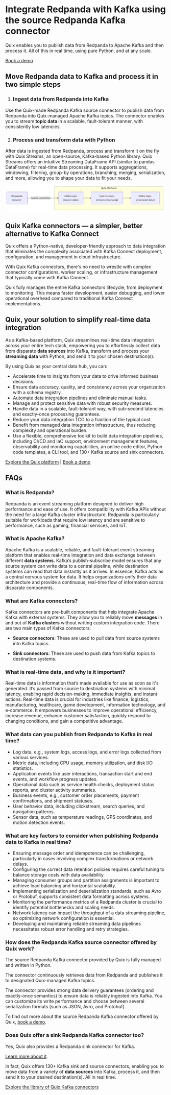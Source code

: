 <!--- BEGIN MARKDOWN --->
# Integrate Redpanda with Kafka using the source Redpanda Kafka connector

Quix enables you to publish data from Redpanda to Apache Kafka and then process it. All of this in real time, using pure Python, and at any scale. 

[Book a demo](https://share.hsforms.com/1iW0TmZzKQMChk0lxd_tGiw4yjw2)

## Move Redpanda data to Kafka and process it in two simple steps

1. ### Ingest data from Redpanda into Kafka

Use the Quix-made Redpanda Kafka source connector to publish data from Redpanda into Quix-managed Apache Kafka topics. The connector enables you to stream **topic data** in a scalable, fault-tolerant manner, with consistently low latencies. 

2. ### Process and transform data with Python

After data is ingested from Redpanda, process and transform it on the fly with Quix Streams, an open-source, Kafka-based Python library. Quix Streams offers an intuitive Streaming DataFrame API (similar to pandas DataFrame) for real-time data processing. It supports aggregations, windowing, filtering, group-by operations, branching, merging, serialization, and more, allowing you to shape your data to fit your needs.

![Diagram](images/Redpanda-source_diagram_1.png)

## Quix Kafka connectors — a simpler, better alternative to Kafka Connect

Quix offers a Python-native, developer-friendly approach to data integration that eliminates the complexity associated with Kafka Connect deployment, configuration, and management in cloud infrastructure. 

With Quix Kafka connectors, there's no need to wrestle with complex connector configurations, worker scaling, or infrastructure management that typically come with Kafka Connect.

Quix fully manages the entire Kafka connectors lifecycle, from deployment to monitoring. This means faster development, easier debugging, and lower operational overhead compared to traditional Kafka Connect implementations.

## Quix, your solution to simplify real-time data integration

As a Kafka-based platform, Quix streamlines real-time data integration across your entire tech stack, empowering you to effortlessly collect data from disparate **data sources** into Kafka, transform and process your **streaming data** with Python, and send it to your chosen destination(s).

By using Quix as your central data hub, you can:

* Accelerate time to insights from your data to drive informed business decisions.  
* Ensure data accuracy, quality, and consistency across your organization with a schema registry.  
* Automate data integration pipelines and eliminate manual tasks.  
* Manage and protect sensitive data with robust security measures.  
* Handle data in a scalable, fault-tolerant way, with sub-second latencies and exactly-once processing guarantees.  
* Reduce your data integration TCO to a fraction of the typical cost.  
* Benefit from managed data integration infrastructure, thus reducing complexity and operational burden.  
* Use a flexible, comprehensive toolkit to build data integration pipelines, including CI/CD and IaC support, environment management features, observability and monitoring capabilities, an online code editor, Python code templates, a CLI tool, and 130+ Kafka source and sink connectors.

[Explore the Quix platform](https://portal.demo.quix.io/pipeline?workspace=demo-gametelemetrytemplate-prod) | [Book a demo](https://share.hsforms.com/1iW0TmZzKQMChk0lxd_tGiw4yjw2)

## FAQs

### What is Redpanda?

Redpanda is an event streaming platform designed to deliver high performance and ease of use. It offers compatibility with Kafka APIs without the need for a large Kafka cluster infrastructure. Redpanda is particularly suitable for workloads that require low latency and are sensitive to performance, such as gaming, financial services, and IoT.

### What is Apache Kafka?

Apache Kafka is a scalable, reliable, and fault-tolerant event streaming platform that enables real-time integration and data exchange between different **data systems**. Kafka’s publish-subscribe model ensures that any source system can write data to a central pipeline, while destination systems can read that data instantly as it arrives. In essence, Kafka acts as a central nervous system for data. It helps organizations unify their data architecture and provide a continuous, real-time flow of information across disparate components.

### What are Kafka connectors?

Kafka connectors are pre-built components that help integrate Apache Kafka with external systems. They allow you to reliably move **messages** in and out of **Kafka clusters** without writing custom integration code. There are two main types of Kafka connectors:

* **Source connectors**: These are used to pull data from source systems into Kafka topics.

* **Sink connectors**: These are used to push data from Kafka topics to destination systems.

### What is real-time data, and why is it important?

Real-time data is information that’s made available for use as soon as it's generated. It’s passed from source to destination systems with minimal latency, enabling rapid decision-making, immediate insights, and instant actions. Real-time data is crucial for industries like finance, logistics, manufacturing, healthcare, game development, information technology, and e-commerce. It empowers businesses to improve operational efficiency, increase revenue, enhance customer satisfaction, quickly respond to changing conditions, and gain a competitive advantage.

### What data can you publish from Redpanda to Kafka in real time?

* Log data, e.g., system logs, access logs, and error logs collected from various services.  
* Metric data, including CPU usage, memory utilization, and disk I/O statistics.  
* Application events like user interactions, transaction start and end events, and workflow progress updates.  
* Operational data such as service health checks, deployment status reports, and cluster activity summaries.  
* Business events, e.g., customer order placements, payment confirmations, and shipment statuses.  
* User behavior data, including clickstream, search queries, and navigation patterns.  
* Sensor data, such as temperature readings, GPS coordinates, and motion detection events.

### What are key factors to consider when publishing Redpanda data to Kafka in real time?

* Ensuring message order and idempotence can be challenging, particularly in cases involving complex transformations or network delays.  
* Configuring the correct data retention policies requires careful tuning to balance storage costs with data availability.  
* Managing consumer groups and partition assignments is important to achieve load balancing and horizontal scalability.  
* Implementing serialization and deserialization standards, such as Avro or Protobuf, supports consistent data formatting across systems.  
* Monitoring the performance metrics of a Redpanda cluster is crucial to identify potential bottlenecks and scaling needs.  
* Network latency can impact the throughput of a data streaming pipeline, so optimizing network configuration is essential.  
* Developing and maintaining reliable streaming data pipelines necessitates robust error handling and retry strategies.

### How does the Redpanda Kafka source connector offered by Quix work?

The source Redpanda Kafka connector provided by Quix is fully managed and written in Python. 

The connector continuously retrieves data from Redpanda and publishes it to designated Quix-managed Kafka topics.

The connector provides strong data delivery guarantees (ordering and exactly-once semantics) to ensure data is reliably ingested into Kafka. You can customize its write performance and choose between several serialization formats (such as JSON, Avro, and Protobuf).  

To find out more about the source Redpanda Kafka connector offered by Quix, [book a demo](https://share.hsforms.com/1iW0TmZzKQMChk0lxd_tGiw4yjw2).

### Does Quix offer a sink Redpanda Kafka connector too?

Yes, Quix also provides a Redpanda sink connector for Kafka.

[Learn more about it](../../../sinks/coming-soon/Redpanda-sink.md).

In fact, Quix offers 130+ Kafka sink and source connectors, enabling you to move data from a variety of **data sources** into Kafka, process it, and then send it to your desired destination(s). All in real time.

[Explore the library of Quix Kafka connectors](https://quix.io/connectors)
<!--- END MARKDOWN --->
